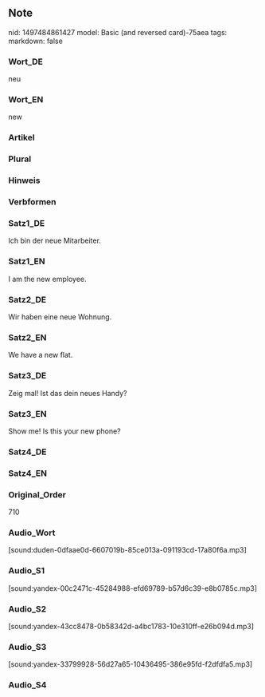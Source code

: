 ## Note
nid: 1497484861427
model: Basic (and reversed card)-75aea
tags: 
markdown: false

### Wort_DE
neu

### Wort_EN
new

### Artikel


### Plural


### Hinweis


### Verbformen


### Satz1_DE
Ich bin der neue Mitarbeiter.

### Satz1_EN
I am the new employee.

### Satz2_DE
Wir haben eine neue Wohnung.

### Satz2_EN
We have a new flat.

### Satz3_DE
Zeig mal! Ist das dein neues Handy?

### Satz3_EN
Show me! Is this your new phone?

### Satz4_DE


### Satz4_EN


### Original_Order
710

### Audio_Wort
[sound:duden-0dfaae0d-6607019b-85ce013a-091193cd-17a80f6a.mp3]

### Audio_S1
[sound:yandex-00c2471c-45284988-efd69789-b57d6c39-e8b0785c.mp3]

### Audio_S2
[sound:yandex-43cc8478-0b58342d-a4bc1783-10e310ff-e26b094d.mp3]

### Audio_S3
[sound:yandex-33799928-56d27a65-10436495-386e95fd-f2dfdfa5.mp3]

### Audio_S4

